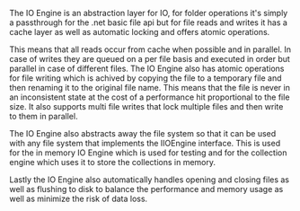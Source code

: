 The IO Engine is an abstraction layer for IO, for folder operations it's simply a passthrough for the .net basic file api but for file reads and writes it has a cache layer as well as automatic locking and offers atomic operations.

This means that all reads occur from cache when possible and in parallel. In case of writes they are queued on a per file basis and executed in order but parallel in case of different files.
The IO Engine also has atomic operations for file writing which is achived by copying the file to a temporary file and then renaming it to the original file name. This means that the file is never in an inconsistent state at the cost of a performance hit proportional to the file size.
It also supports multi file writes that lock multiple files and then write to them in parallel.

The IO Engine also abstracts away the file system so that it can be used with any file system that implements the IIOEngine interface. This is used for the in memory IO Engine which is used for testing and for the collection engine which uses it to store the collections in memory.

Lastly the IO Engine also automatically handles opening and closing files as well as flushing to disk to balance the performance and memory usage as well as minimize the risk of data loss.
